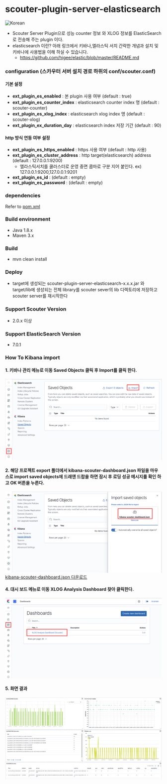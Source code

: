 # scouter-plugin-server-elasticsearch                                              
![Korean](https://img.shields.io/badge/language-Korean-blue.svg)
- Scouter Server Plugin으로 성능 counter 정보 와 XLOG 정보를 ElasticSearch 로 전송해 주는 plugin 이다.  
- elasticsearch 이란? 아래 링크에서 키바나,엘라스틱 서치 간략한 개념과 설치 및 키바나에 사용법을 이해 하실 수 있습니다. 
  - https://github.com/higee/elastic/blob/master/README.md

### configuration (스카우터 서버 설치 경로 하위의 conf/scouter.conf)
#### 기본 설정
* **ext_plugin_es_enabled** : 본 plugin 사용 여부 (default : true)
* **ext_plugin_es_counter_index** : elasticsearch counter index 명 (default : scouter-counter)
* **ext_plugin_es_xlog_index** :  elasticsearch xlog index 명 (default : scouter-xlog)
* **ext_plugin_ex_duration_day** : elasticsearch index 저장 기간 (default : 90)


#### http 방식 연동 여부 설정
* **ext_plugin_es_https_enabled** : https 사용 여부  (default : http 사용)
* **ext_plugin_es_cluster_address** : http target(elasticsearch) address (default : 127.0.0.1:9200)
  - 엘라스틱서치를  쿨러스터로 운영 중면 콤마로 구분 지어 붙인다. ex) 127.0.0.1:9200,127.0.0.1:9201      
* **ext_plugin_es_id** : (default : empty)
* **ext_plugin_es_password** : (default : empty)
    
### dependencies
Refer to [pom.xml](./pom.xml)

### Build environment 
 - Java 1.8.x
 - Maven 3.x 

### Build
 - mvn clean install
    
### Deploy
 - target에 생성되는 scouter-plugin-server-elasticsearch-x.x.x.jar 와 target/lib에 생성되는 전체 library를 scouter sever의 lib 디렉토리에 저장하고 scouter server를 재시작한다
### Support Scouter Version
 - 2.0.x 이상  
### Support ElasticSearch Version
 - 7.0.1   
### How To Kibana import 
#### 1. 키바나 관리 메뉴로 이동 Saved Objects 클릭 후 Import를 클릭 한다.  
![import1](./assert/import1.png)
#### 2. 해당 프로젝트 export 폴더에서 kibana-scouter-dashboard.json 파일을 마우스로 import saved objects에 드래앤 드랍을 하면 잠시 후 로딩 성공 메시지를 확인 하고 OK 버튼을 누른다. 
![import2](./assert/import2.png)
[kibana-scouter-dashboard.json 다운로드](./export/kibana-scouter-dashboard.json)
#### 4. 대시 보드 메뉴로 이동 XLOG Analysis Dashboard 찾아 클릭한다.  
![dashboard](./assert/dashboard1.png)
#### 5. 화면 결과  
![dashboard](./assert/dashboard.png)
